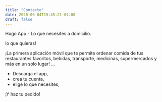 ```yaml
---
title: "Contacto"
date: 2020-06-04T15:45:21-04:00
draft: false
---
```



Hugo App - Lo que necesites a domicilio. 

lo que quieras!

¡La primera aplicación móvil que te permite ordenar comida de tus restaurantes favoritos, bebidas, transporte, medicinas, supermercados y más en un solo lugar! ...

 - Descarga el app, 
 - crea tu cuenta, 
 - elige lo que necesites, 
 
 ¡Y haz tu pedido!